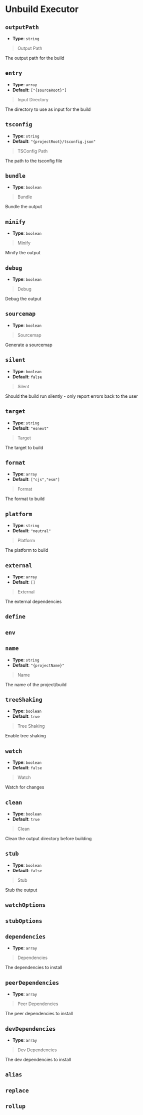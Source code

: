 
<!-- Generated by @storm-software/untyped -->
<!-- Do not edit this file directly -->

# Unbuild Executor

## `outputPath`
- **Type**: `string`

> Output Path


The output path for the build


## `entry`
- **Type**: `array`
- **Default**: `["{sourceRoot}"]`

> Input Directory


The directory to use as input for the build


## `tsconfig`
- **Type**: `string`
- **Default**: `"{projectRoot}/tsconfig.json"`

> TSConfig Path


The path to the tsconfig file


## `bundle`
- **Type**: `boolean`

> Bundle


Bundle the output


## `minify`
- **Type**: `boolean`

> Minify


Minify the output


## `debug`
- **Type**: `boolean`

> Debug


Debug the output


## `sourcemap`
- **Type**: `boolean`

> Sourcemap


Generate a sourcemap


## `silent`
- **Type**: `boolean`
- **Default**: `false`

> Silent


Should the build run silently - only report errors back to the user


## `target`
- **Type**: `string`
- **Default**: `"esnext"`

> Target


The target to build


## `format`
- **Type**: `array`
- **Default**: `["cjs","esm"]`

> Format


The format to build


## `platform`
- **Type**: `string`
- **Default**: `"neutral"`

> Platform


The platform to build


## `external`
- **Type**: `array`
- **Default**: `[]`

> External


The external dependencies


## `define`

## `env`

## `name`
- **Type**: `string`
- **Default**: `"{projectName}"`

> Name


The name of the project/build


## `treeShaking`
- **Type**: `boolean`
- **Default**: `true`

> Tree Shaking


Enable tree shaking


## `watch`
- **Type**: `boolean`
- **Default**: `false`

> Watch


Watch for changes


## `clean`
- **Type**: `boolean`
- **Default**: `true`

> Clean


Clean the output directory before building


## `stub`
- **Type**: `boolean`
- **Default**: `false`

> Stub


Stub the output


## `watchOptions`

## `stubOptions`

## `dependencies`
- **Type**: `array`

> Dependencies


The dependencies to install


## `peerDependencies`
- **Type**: `array`

> Peer Dependencies


The peer dependencies to install


## `devDependencies`
- **Type**: `array`

> Dev Dependencies


The dev dependencies to install


## `alias`

## `replace`

## `rollup`

